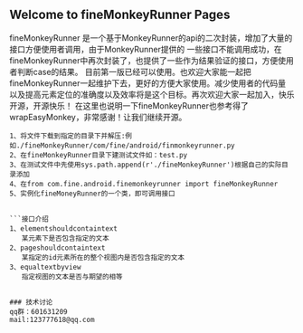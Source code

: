 ## Welcome to fineMonkeyRunner Pages

fineMonkeyRunner 是一个基于MonkeyRunner的api的二次封装，增加了大量的接口方便使用者调用，由于MonkeyRunner提供的
一些接口不能调用成功，在fineMonkeyRunner中再次封装了，也提供了一些作为结果验证的接口，方便使用者判断case的结果。
目前第一版已经可以使用。也欢迎大家能一起把fineMonkeyRunner一起维护下去，更好的方便大家使用。减少使用者的代码量
以及提高元素定位的准确度以及效率将是这个目标。再次欢迎大家一起加入，快乐开源，开源快乐！
在这里也说明一下fineMonkeyRunner也参考得了wrapEasyMonkey，非常感谢！让我们继续开源。

```使用说明
1、将文件下载到指定的目录下并解压:例如./fineMonkeyRunner/com/fine/android/finmonkeyrunner.py
2、在fineMonkeyRunner目录下建测试文件如：test.py
3、在测试文件中先使用sys.path.append(r'./fineMonkeyRunner')根据自己的实际目录添加
4、在from com.fine.android.finemonkeyrunner import fineMonkeyRunner
5、实例化fineMoneyRunner的一个类，即可调用接口


```接口介绍
1、elementshouldcontaintext
   某元素下是否包含指定的文本
2、pageshouldcontaintext
   某指定的id元素所在的整个视图内是否包含指定的文本
3、equaltextbyview
   指定视图的文本是否与期望的相等


### 技术讨论
qq群：601631209
mail:123777618@qq.com